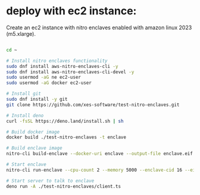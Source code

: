 # deploy with ec2 instance:

Create an ec2 instance with nitro enclaves enabled with amazon linux 2023 (m5.xlarge).

```bash

cd ~

# Install nitro enclaves functionality
sudo dnf install aws-nitro-enclaves-cli -y
sudo dnf install aws-nitro-enclaves-cli-devel -y
sudo usermod -aG ne ec2-user
sudo usermod -aG docker ec2-user

# Install git
sudo dnf install -y git
git clone https://github.com/xes-software/test-nitro-enclaves.git

# Install deno
curl -fsSL https://deno.land/install.sh | sh

# Build docker image
docker build ./test-nitro-enclaves -t enclave

# Build enclave image
nitro-cli build-enclave --docker-uri enclave --output-file enclave.eif

# Start enclave
nitro-cli run-enclave --cpu-count 2 --memory 5000 --enclave-cid 16 --eif-path enclave.eif --debug-mode

# Start server to talk to enclave
deno run -A ./test-nitro-enclaves/client.ts
```
